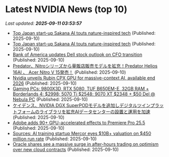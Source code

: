 # Latest NVIDIA News (top 10)
_Last updated: **2025-09-11 03:53:57**_

- [Top Japan start-up Sakana AI touts nature-inspired tech](https://www.digitaljournal.com/world/top-japan-start-up-sakana-ai-touts-nature-inspired-tech/article) (Published: 2025-09-10)
- [Top Japan start-up Sakana AI touts nature-inspired tech](https://finance.yahoo.com/news/top-japan-start-sakana-ai-032419004.html) (Published: 2025-09-10)
- [Bank of America updates Dell stock outlook on CFO transition](https://www.thestreet.com/technology/bank-of-america-updates-dell-stock-outlook-on-cfo-transition) (Published: 2025-09-10)
- [Predator、Nitroシリーズから量販店販売モデルを拡充！Predator Helios 16AI 、 Acer Nitro V 15発売！](https://prtimes.jp/main/html/rd/p/000001030.000000640.html) (Published: 2025-09-10)
- [Nvidia unveils Rubin CPX GPU for massive-context AI, available end 2026](https://www.digitimes.com/news/a20250910VL202/nvidia-rubin-gpu-2026-software.html) (Published: 2025-09-10)
- [Gaming PCs: 9800X3D, RTX 5080, TUF B650EM-E, 32GB RAM + Borderlands 4: $2998; 5070 Ti $2548; 9070 XT $2348 + $50 Del @ Nebula PC](https://www.ozbargain.com.au/node/923510) (Published: 2025-09-10)
- [ケイデンス、NVIDIA DGX SuperPODモデルを追加しデジタルツインプラットフォームのライブラリを拡充AIデータセンターの設置と運用を加速](https://prtimes.jp/main/html/rd/p/000000014.000157775.html) (Published: 2025-09-10)
- [Adobe adds 90+ GPU-accelerated effects to Premiere Pro 25.5](https://www.notebookcheck.net/Adobe-adds-90-GPU-accelerated-effects-to-Premiere-Pro-25-5.1110697.0.html) (Published: 2025-09-10)
- [Sources: AI training startup Mercor eyes $10B+ valuation on $450 million run rate](https://techcrunch.com/2025/09/09/sources-ai-training-startup-mercor-eyes-10b-valuation-on-450-million-run-rate/) (Published: 2025-09-10)
- [Oracle shares see a massive surge in after-hours trading on optimism over new cloud contracts](https://www.businessinsider.com/oracle-shares-surge-on-cloud-infrastructure-contracts-optimism-earnings-2025-9) (Published: 2025-09-10)
